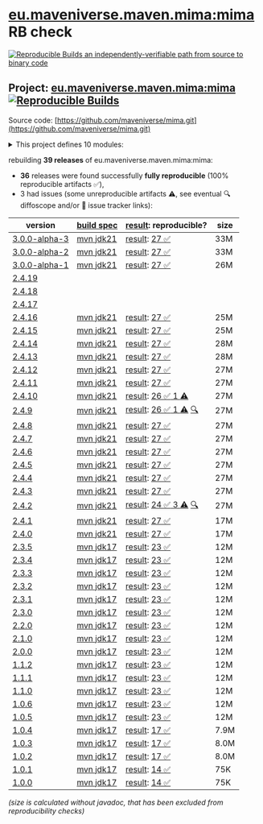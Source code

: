 [eu.maveniverse.maven.mima:mima](https://central.sonatype.com/artifact/eu.maveniverse.maven.mima/mima/versions) RB check
=======

[![Reproducible Builds](https://reproducible-builds.org/images/logos/rb.svg) an independently-verifiable path from source to binary code](https://reproducible-builds.org/)

## Project: [eu.maveniverse.maven.mima:mima](https://central.sonatype.com/artifact/eu.maveniverse.maven.mima/mima/versions) [![Reproducible Builds](https://img.shields.io/endpoint?url=https://raw.githubusercontent.com/jvm-repo-rebuild/reproducible-central/master/content/eu/maveniverse/maven/mima/badge.json)](https://github.com/jvm-repo-rebuild/reproducible-central/blob/master/content/eu/maveniverse/maven/mima/README.md)

Source code: [https://github.com/maveniverse/mima.git](https://github.com/maveniverse/mima.git)

<details><summary>This project defines 10 modules:</summary>

* [eu.maveniverse.maven.mima.runtime:embedded-maven](https://central.sonatype.com/artifact/eu.maveniverse.maven.mima.runtime/embedded-maven/overview)
* [eu.maveniverse.maven.mima.runtime:runtime](https://central.sonatype.com/artifact/eu.maveniverse.maven.mima.runtime/runtime/overview)
* [eu.maveniverse.maven.mima.runtime:standalone-shared](https://central.sonatype.com/artifact/eu.maveniverse.maven.mima.runtime/standalone-shared/overview)
* [eu.maveniverse.maven.mima.runtime:standalone-sisu](https://central.sonatype.com/artifact/eu.maveniverse.maven.mima.runtime/standalone-sisu/overview)
* [eu.maveniverse.maven.mima.runtime:standalone-sisu-uber](https://central.sonatype.com/artifact/eu.maveniverse.maven.mima.runtime/standalone-sisu-uber/overview)
* [eu.maveniverse.maven.mima.runtime:standalone-static](https://central.sonatype.com/artifact/eu.maveniverse.maven.mima.runtime/standalone-static/overview)
* [eu.maveniverse.maven.mima.runtime:standalone-static-uber](https://central.sonatype.com/artifact/eu.maveniverse.maven.mima.runtime/standalone-static-uber/overview)
* [eu.maveniverse.maven.mima:cli](https://central.sonatype.com/artifact/eu.maveniverse.maven.mima/cli/overview)
* [eu.maveniverse.maven.mima:context](https://central.sonatype.com/artifact/eu.maveniverse.maven.mima/context/overview)
* [eu.maveniverse.maven.mima:mima](https://central.sonatype.com/artifact/eu.maveniverse.maven.mima/mima/overview)
</details>

rebuilding **39 releases** of eu.maveniverse.maven.mima:mima:
- **36** releases were found successfully **fully reproducible** (100% reproducible artifacts :white_check_mark:),
- 3 had issues (some unreproducible artifacts :warning:, see eventual :mag: diffoscope and/or :memo: issue tracker links):

| version | [build spec](/BUILDSPEC.md) | [result](https://reproducible-builds.org/docs/jvm/): reproducible? | size |
| -- | --------- | ------ | -- |
| [3.0.0-alpha-3](https://central.sonatype.com/artifact/eu.maveniverse.maven.mima/mima/3.0.0-alpha-3/pom) | [mvn jdk21](mima-3.0.0-alpha-3.buildspec) | [result](mima-3.0.0-alpha-3.buildinfo): [27 :white_check_mark: ](mima-3.0.0-alpha-3.buildcompare) | 33M |
| [3.0.0-alpha-2](https://central.sonatype.com/artifact/eu.maveniverse.maven.mima/mima/3.0.0-alpha-2/pom) | [mvn jdk21](mima-3.0.0-alpha-2.buildspec) | [result](mima-3.0.0-alpha-2.buildinfo): [27 :white_check_mark: ](mima-3.0.0-alpha-2.buildcompare) | 33M |
| [3.0.0-alpha-1](https://central.sonatype.com/artifact/eu.maveniverse.maven.mima/mima/3.0.0-alpha-1/pom) | [mvn jdk21](mima-3.0.0-alpha-1.buildspec) | [result](mima-3.0.0-alpha-1.buildinfo): [27 :white_check_mark: ](mima-3.0.0-alpha-1.buildcompare) | 26M |
| [2.4.19](https://central.sonatype.com/artifact/eu.maveniverse.maven.mima/mima/2.4.19/pom) | | | |
| [2.4.18](https://central.sonatype.com/artifact/eu.maveniverse.maven.mima/mima/2.4.18/pom) | | | |
| [2.4.17](https://central.sonatype.com/artifact/eu.maveniverse.maven.mima/mima/2.4.17/pom) | | | |
| [2.4.16](https://central.sonatype.com/artifact/eu.maveniverse.maven.mima/mima/2.4.16/pom) | [mvn jdk21](mima-2.4.16.buildspec) | [result](mima-2.4.16.buildinfo): [27 :white_check_mark: ](mima-2.4.16.buildcompare) | 25M |
| [2.4.15](https://central.sonatype.com/artifact/eu.maveniverse.maven.mima/mima/2.4.15/pom) | [mvn jdk21](mima-2.4.15.buildspec) | [result](mima-2.4.15.buildinfo): [27 :white_check_mark: ](mima-2.4.15.buildcompare) | 25M |
| [2.4.14](https://central.sonatype.com/artifact/eu.maveniverse.maven.mima/mima/2.4.14/pom) | [mvn jdk21](mima-2.4.14.buildspec) | [result](mima-2.4.14.buildinfo): [27 :white_check_mark: ](mima-2.4.14.buildcompare) | 28M |
| [2.4.13](https://central.sonatype.com/artifact/eu.maveniverse.maven.mima/mima/2.4.13/pom) | [mvn jdk21](mima-2.4.13.buildspec) | [result](mima-2.4.13.buildinfo): [27 :white_check_mark: ](mima-2.4.13.buildcompare) | 28M |
| [2.4.12](https://central.sonatype.com/artifact/eu.maveniverse.maven.mima/mima/2.4.12/pom) | [mvn jdk21](mima-2.4.12.buildspec) | [result](mima-2.4.12.buildinfo): [27 :white_check_mark: ](mima-2.4.12.buildcompare) | 27M |
| [2.4.11](https://central.sonatype.com/artifact/eu.maveniverse.maven.mima/mima/2.4.11/pom) | [mvn jdk21](mima-2.4.11.buildspec) | [result](mima-2.4.11.buildinfo): [27 :white_check_mark: ](mima-2.4.11.buildcompare) | 27M |
| [2.4.10](https://central.sonatype.com/artifact/eu.maveniverse.maven.mima/mima/2.4.10/pom) | [mvn jdk21](mima-2.4.10.buildspec) | [result](mima-2.4.10.buildinfo): [26 :white_check_mark:  1 :warning:](mima-2.4.10.buildcompare) | 27M |
| [2.4.9](https://central.sonatype.com/artifact/eu.maveniverse.maven.mima/mima/2.4.9/pom) | [mvn jdk21](mima-2.4.9.buildspec) | [result](mima-2.4.9.buildinfo): [26 :white_check_mark:  1 :warning:](mima-2.4.9.buildcompare) [:mag:](mima-2.4.9.diffoscope) | 27M |
| [2.4.8](https://central.sonatype.com/artifact/eu.maveniverse.maven.mima/mima/2.4.8/pom) | [mvn jdk21](mima-2.4.8.buildspec) | [result](mima-2.4.8.buildinfo): [27 :white_check_mark: ](mima-2.4.8.buildcompare) | 27M |
| [2.4.7](https://central.sonatype.com/artifact/eu.maveniverse.maven.mima/mima/2.4.7/pom) | [mvn jdk21](mima-2.4.7.buildspec) | [result](mima-2.4.7.buildinfo): [27 :white_check_mark: ](mima-2.4.7.buildcompare) | 27M |
| [2.4.6](https://central.sonatype.com/artifact/eu.maveniverse.maven.mima/mima/2.4.6/pom) | [mvn jdk21](mima-2.4.6.buildspec) | [result](mima-2.4.6.buildinfo): [27 :white_check_mark: ](mima-2.4.6.buildcompare) | 27M |
| [2.4.5](https://central.sonatype.com/artifact/eu.maveniverse.maven.mima/mima/2.4.5/pom) | [mvn jdk21](mima-2.4.5.buildspec) | [result](mima-2.4.5.buildinfo): [27 :white_check_mark: ](mima-2.4.5.buildcompare) | 27M |
| [2.4.4](https://central.sonatype.com/artifact/eu.maveniverse.maven.mima/mima/2.4.4/pom) | [mvn jdk21](mima-2.4.4.buildspec) | [result](mima-2.4.4.buildinfo): [27 :white_check_mark: ](mima-2.4.4.buildcompare) | 27M |
| [2.4.3](https://central.sonatype.com/artifact/eu.maveniverse.maven.mima/mima/2.4.3/pom) | [mvn jdk21](mima-2.4.3.buildspec) | [result](mima-2.4.3.buildinfo): [27 :white_check_mark: ](mima-2.4.3.buildcompare) | 27M |
| [2.4.2](https://central.sonatype.com/artifact/eu.maveniverse.maven.mima/mima/2.4.2/pom) | [mvn jdk21](mima-2.4.2.buildspec) | [result](mima-2.4.2.buildinfo): [24 :white_check_mark:  3 :warning:](mima-2.4.2.buildcompare) [:mag:](mima-2.4.2.diffoscope) | 27M |
| [2.4.1](https://central.sonatype.com/artifact/eu.maveniverse.maven.mima/mima/2.4.1/pom) | [mvn jdk21](mima-2.4.1.buildspec) | [result](mima-2.4.1.buildinfo): [27 :white_check_mark: ](mima-2.4.1.buildcompare) | 17M |
| [2.4.0](https://central.sonatype.com/artifact/eu.maveniverse.maven.mima/mima/2.4.0/pom) | [mvn jdk21](mima-2.4.0.buildspec) | [result](mima-2.4.0.buildinfo): [27 :white_check_mark: ](mima-2.4.0.buildcompare) | 17M |
| [2.3.5](https://central.sonatype.com/artifact/eu.maveniverse.maven.mima/mima/2.3.5/pom) | [mvn jdk17](mima-2.3.5.buildspec) | [result](mima-2.3.5.buildinfo): [23 :white_check_mark: ](mima-2.3.5.buildcompare) | 12M |
| [2.3.4](https://central.sonatype.com/artifact/eu.maveniverse.maven.mima/mima/2.3.4/pom) | [mvn jdk17](mima-2.3.4.buildspec) | [result](mima-2.3.4.buildinfo): [23 :white_check_mark: ](mima-2.3.4.buildcompare) | 12M |
| [2.3.3](https://central.sonatype.com/artifact/eu.maveniverse.maven.mima/mima/2.3.3/pom) | [mvn jdk17](mima-2.3.3.buildspec) | [result](mima-2.3.3.buildinfo): [23 :white_check_mark: ](mima-2.3.3.buildcompare) | 12M |
| [2.3.2](https://central.sonatype.com/artifact/eu.maveniverse.maven.mima/mima/2.3.2/pom) | [mvn jdk17](mima-2.3.2.buildspec) | [result](mima-2.3.2.buildinfo): [23 :white_check_mark: ](mima-2.3.2.buildcompare) | 12M |
| [2.3.1](https://central.sonatype.com/artifact/eu.maveniverse.maven.mima/mima/2.3.1/pom) | [mvn jdk17](mima-2.3.1.buildspec) | [result](mima-2.3.1.buildinfo): [23 :white_check_mark: ](mima-2.3.1.buildcompare) | 12M |
| [2.3.0](https://central.sonatype.com/artifact/eu.maveniverse.maven.mima/mima/2.3.0/pom) | [mvn jdk17](mima-2.3.0.buildspec) | [result](mima-2.3.0.buildinfo): [23 :white_check_mark: ](mima-2.3.0.buildcompare) | 12M |
| [2.2.0](https://central.sonatype.com/artifact/eu.maveniverse.maven.mima/mima/2.2.0/pom) | [mvn jdk17](mima-2.2.0.buildspec) | [result](mima-2.2.0.buildinfo): [23 :white_check_mark: ](mima-2.2.0.buildcompare) | 12M |
| [2.1.0](https://central.sonatype.com/artifact/eu.maveniverse.maven.mima/mima/2.1.0/pom) | [mvn jdk17](mima-2.1.0.buildspec) | [result](mima-2.1.0.buildinfo): [23 :white_check_mark: ](mima-2.1.0.buildcompare) | 12M |
| [2.0.0](https://central.sonatype.com/artifact/eu.maveniverse.maven.mima/mima/2.0.0/pom) | [mvn jdk17](mima-2.0.0.buildspec) | [result](mima-2.0.0.buildinfo): [23 :white_check_mark: ](mima-2.0.0.buildcompare) | 12M |
| [1.1.2](https://central.sonatype.com/artifact/eu.maveniverse.maven.mima/mima/1.1.2/pom) | [mvn jdk17](mima-1.1.2.buildspec) | [result](mima-1.1.2.buildinfo): [23 :white_check_mark: ](mima-1.1.2.buildcompare) | 12M |
| [1.1.1](https://central.sonatype.com/artifact/eu.maveniverse.maven.mima/mima/1.1.1/pom) | [mvn jdk17](mima-1.1.1.buildspec) | [result](mima-1.1.1.buildinfo): [23 :white_check_mark: ](mima-1.1.1.buildcompare) | 12M |
| [1.1.0](https://central.sonatype.com/artifact/eu.maveniverse.maven.mima/mima/1.1.0/pom) | [mvn jdk17](mima-1.1.0.buildspec) | [result](mima-1.1.0.buildinfo): [23 :white_check_mark: ](mima-1.1.0.buildcompare) | 12M |
| [1.0.6](https://central.sonatype.com/artifact/eu.maveniverse.maven.mima/mima/1.0.6/pom) | [mvn jdk17](mima-1.0.6.buildspec) | [result](mima-1.0.6.buildinfo): [23 :white_check_mark: ](mima-1.0.6.buildcompare) | 12M |
| [1.0.5](https://central.sonatype.com/artifact/eu.maveniverse.maven.mima/mima/1.0.5/pom) | [mvn jdk17](mima-1.0.5.buildspec) | [result](mima-1.0.5.buildinfo): [23 :white_check_mark: ](mima-1.0.5.buildcompare) | 12M |
| [1.0.4](https://central.sonatype.com/artifact/eu.maveniverse.maven.mima/mima/1.0.4/pom) | [mvn jdk17](mima-1.0.4.buildspec) | [result](mima-1.0.4.buildinfo): [17 :white_check_mark: ](mima-1.0.4.buildcompare) | 7.9M |
| [1.0.3](https://central.sonatype.com/artifact/eu.maveniverse.maven.mima/mima/1.0.3/pom) | [mvn jdk17](mima-1.0.3.buildspec) | [result](mima-1.0.3.buildinfo): [17 :white_check_mark: ](mima-1.0.3.buildcompare) | 8.0M |
| [1.0.2](https://central.sonatype.com/artifact/eu.maveniverse.maven.mima/mima/1.0.2/pom) | [mvn jdk17](mima-1.0.2.buildspec) | [result](mima-1.0.2.buildinfo): [17 :white_check_mark: ](mima-1.0.2.buildcompare) | 8.0M |
| [1.0.1](https://central.sonatype.com/artifact/eu.maveniverse.maven.mima/mima/1.0.1/pom) | [mvn jdk17](mima-1.0.1.buildspec) | [result](mima-1.0.1.buildinfo): [14 :white_check_mark: ](mima-1.0.1.buildcompare) | 75K |
| [1.0.0](https://central.sonatype.com/artifact/eu.maveniverse.maven.mima/mima/1.0.0/pom) | [mvn jdk17](mima-1.0.0.buildspec) | [result](mima-1.0.0.buildinfo): [14 :white_check_mark: ](mima-1.0.0.buildcompare) | 75K |

<i>(size is calculated without javadoc, that has been excluded from reproducibility checks)</i>
